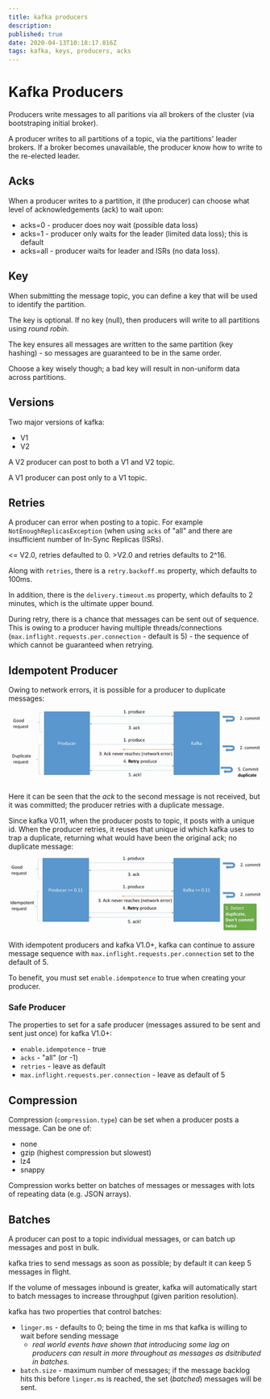 ```yaml
---
title: kafka producers
description: 
published: true
date: 2020-04-13T10:18:17.816Z
tags: kafka, keys, producers, acks
---
```


# Kafka Producers
Producers write messages to all paritions via all brokers of the cluster (via bootstraping initial broker).

A producer writes to all partitions of a topic, via the partitions' leader brokers. If a broker becomes unavailable, the producer know how to write to the re-elected leader.

## Acks
When a producer writes to a partition, it (the producer) can choose what level of acknowledgements (ack) to wait upon:
* acks=0 - producer does noy wait (possible data loss)
* acks=1 - producer only waits for the leader (limited data loss); this is default
* acks=all - producer waits for leader and ISRs (no data loss).


## Key
When submitting the message topic, you can define a key that will be used to identify the partition.

The key is optional. If no key (null), then producers will write to all partitions using _round robin_.

The key ensures all messages are written to the same partition (key hashing) - so messages are guaranteed to be in the same order.

Choose a key wisely though; a bad key will result in non-uniform data across partitions.

## Versions
Two major versions of kafka:
* V1
* V2

A V2 producer can post to both a V1 and V2 topic.

A V1 producer can post only to a V1 topic.

## Retries
A producer can error when posting to a topic. For example `NotEnoughReplicasException` (when using `acks` of "all" and there are insufficient number of In-Sync Replicas (ISRs).

<= V2.0, retries defaulted to 0. >V2.0 and retries defaults to 2^16.

Along with `retries`, there is a `retry.backoff.ms` property, which defaults to 100ms.

In addition, there is the `delivery.timeout.ms` property, which defaults to 2 minutes, which is the ultimate upper bound.

During retry, there is a chance that messages can be sent out of sequence. This is owing to a producer having multiple threads/connections (`max.inflight.requests.per.connection` - default is 5) - the sequence of which cannot be guaranteed when retrying.

## Idempotent Producer
Owing to network errors, it is possible for a producer to duplicate messages:
![kafka-idempotent-producer-why.png](/uploads/kafka/kafka-idempotent-producer-why.png)

Here it can be seen that the _ack_ to the second message is not received, but it was committed; the producer retries with a duplicate message.

Since kafka V0.11, when the producer posts to topic, it posts with a unique id. When the producer retries, it reuses that unique id which kafka uses to trap a duplicate, returning what would have been the original ack; no duplicate message:
![kafka-idempotent-producer-effect.png](/uploads/kafka/kafka-idempotent-producer-effect.png)

With idempotent producers and kafka V1.0+, kafka can continue to assure message sequence with `max.inflight.requests.per.connection` set to the default of 5.

To benefit, you must set `enable.idempotence` to true when creating your producer.

### Safe Producer
The properties to set for a safe producer (messages assured to be sent and sent just once) for kafka V1.0+:

* `enable.idempotence` - true
* `acks` - "all" (or -1)
* `retries` - leave as default
* `max.inflight.requests.per.connection` - leave as default of 5


## Compression
Compression (`compression.type`) can be set when a producer posts a message. Can be one of:
* none
* gzip (highest compression but slowest)
* lz4
* snappy


Compression works better on batches of messages or messages with lots of repeating data (e.g. JSON arrays).

## Batches
A producer can post to a topic individual messages, or can batch up messages and post in bulk.

kafka tries to send messags as soon as possible; by default it can keep 5 messages in flight.

If the volume of messages inbound is greater, kafka will automatically start to batch messages to increase throughput (given parition resolution).

kafka has two properties that control batches:
* `linger.ms` - defaults to 0; being the time in ms that kafka is willing to wait before sending message
  * _real world events have shown that introducing some lag on producers can result in more throughout as messages as dsitributed in batches._
* `batch.size` - maximum number of messages; if the message backlog hits this before `linger.ms` is reached, the set (_batched_) messages will be sent.

